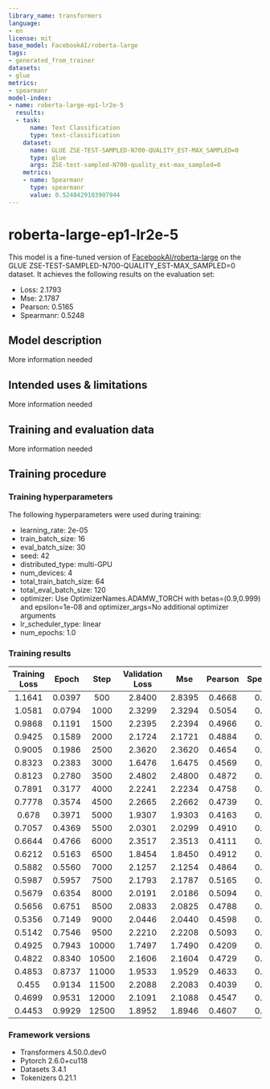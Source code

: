 ```yaml
---
library_name: transformers
language:
- en
license: mit
base_model: FacebookAI/roberta-large
tags:
- generated_from_trainer
datasets:
- glue
metrics:
- spearmanr
model-index:
- name: roberta-large-ep1-lr2e-5
  results:
  - task:
      name: Text Classification
      type: text-classification
    dataset:
      name: GLUE ZSE-TEST-SAMPLED-N700-QUALITY_EST-MAX_SAMPLED=0
      type: glue
      args: ZSE-test-sampled-N700-quality_est-max_sampled=0
    metrics:
    - name: Spearmanr
      type: spearmanr
      value: 0.5248429103907944
---
```


<!-- This model card has been generated automatically according to the information the Trainer had access to. You
should probably proofread and complete it, then remove this comment. -->

# roberta-large-ep1-lr2e-5

This model is a fine-tuned version of [FacebookAI/roberta-large](https://huggingface.co/FacebookAI/roberta-large) on the GLUE ZSE-TEST-SAMPLED-N700-QUALITY_EST-MAX_SAMPLED=0 dataset.
It achieves the following results on the evaluation set:
- Loss: 2.1793
- Mse: 2.1787
- Pearson: 0.5165
- Spearmanr: 0.5248

## Model description

More information needed

## Intended uses & limitations

More information needed

## Training and evaluation data

More information needed

## Training procedure

### Training hyperparameters

The following hyperparameters were used during training:
- learning_rate: 2e-05
- train_batch_size: 16
- eval_batch_size: 30
- seed: 42
- distributed_type: multi-GPU
- num_devices: 4
- total_train_batch_size: 64
- total_eval_batch_size: 120
- optimizer: Use OptimizerNames.ADAMW_TORCH with betas=(0.9,0.999) and epsilon=1e-08 and optimizer_args=No additional optimizer arguments
- lr_scheduler_type: linear
- num_epochs: 1.0

### Training results

| Training Loss | Epoch  | Step  | Validation Loss | Mse    | Pearson | Spearmanr |
|:-------------:|:------:|:-----:|:---------------:|:------:|:-------:|:---------:|
| 1.1641        | 0.0397 | 500   | 2.8400          | 2.8395 | 0.4668  | 0.4840    |
| 1.0581        | 0.0794 | 1000  | 2.3299          | 2.3294 | 0.5054  | 0.5194    |
| 0.9868        | 0.1191 | 1500  | 2.2395          | 2.2394 | 0.4966  | 0.5030    |
| 0.9425        | 0.1589 | 2000  | 2.1724          | 2.1721 | 0.4884  | 0.4913    |
| 0.9005        | 0.1986 | 2500  | 2.3620          | 2.3620 | 0.4654  | 0.4738    |
| 0.8323        | 0.2383 | 3000  | 1.6476          | 1.6475 | 0.4569  | 0.4663    |
| 0.8123        | 0.2780 | 3500  | 2.4802          | 2.4800 | 0.4872  | 0.4868    |
| 0.7891        | 0.3177 | 4000  | 2.2241          | 2.2234 | 0.4758  | 0.4795    |
| 0.7778        | 0.3574 | 4500  | 2.2665          | 2.2662 | 0.4739  | 0.4830    |
| 0.678         | 0.3971 | 5000  | 1.9307          | 1.9303 | 0.4163  | 0.4435    |
| 0.7057        | 0.4369 | 5500  | 2.0301          | 2.0299 | 0.4910  | 0.4921    |
| 0.6644        | 0.4766 | 6000  | 2.3517          | 2.3513 | 0.4111  | 0.4327    |
| 0.6212        | 0.5163 | 6500  | 1.8454          | 1.8450 | 0.4912  | 0.4980    |
| 0.5882        | 0.5560 | 7000  | 2.1257          | 2.1254 | 0.4864  | 0.4950    |
| 0.5987        | 0.5957 | 7500  | 2.1793          | 2.1787 | 0.5165  | 0.5248    |
| 0.5679        | 0.6354 | 8000  | 2.0191          | 2.0186 | 0.5094  | 0.5245    |
| 0.5656        | 0.6751 | 8500  | 2.0833          | 2.0825 | 0.4788  | 0.5001    |
| 0.5356        | 0.7149 | 9000  | 2.0446          | 2.0440 | 0.4598  | 0.4811    |
| 0.5142        | 0.7546 | 9500  | 2.2210          | 2.2208 | 0.5093  | 0.5193    |
| 0.4925        | 0.7943 | 10000 | 1.7497          | 1.7490 | 0.4209  | 0.4441    |
| 0.4822        | 0.8340 | 10500 | 2.1606          | 2.1604 | 0.4729  | 0.4807    |
| 0.4853        | 0.8737 | 11000 | 1.9533          | 1.9529 | 0.4633  | 0.4739    |
| 0.455         | 0.9134 | 11500 | 2.2088          | 2.2083 | 0.4039  | 0.4294    |
| 0.4699        | 0.9531 | 12000 | 2.1091          | 2.1088 | 0.4547  | 0.4663    |
| 0.4453        | 0.9929 | 12500 | 1.8952          | 1.8946 | 0.4607  | 0.4834    |


### Framework versions

- Transformers 4.50.0.dev0
- Pytorch 2.6.0+cu118
- Datasets 3.4.1
- Tokenizers 0.21.1
